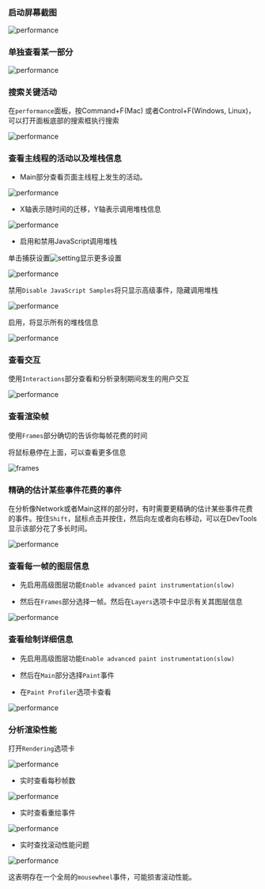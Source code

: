 ### 启动屏幕截图

![performance](https://mp1.oss-cn-beijing.aliyuncs.com/screenshots.svg)


### 单独查看某一部分

![performance](https://mp1.oss-cn-beijing.aliyuncs.com/zoom.gif)


### 搜索关键活动

在`performance`面板，按Command+F(Mac) 或者Control+F(Windows, Linux)，可以打开面板底部的搜索框执行搜索

![performance](https://mp1.oss-cn-beijing.aliyuncs.com/search.png)


### 查看主线程的活动以及堆栈信息

- Main部分查看页面主线程上发生的活动。

![performance](https://mp1.oss-cn-beijing.aliyuncs.com/main.svg)

- X轴表示随时间的迁移，Y轴表示调用堆栈信息

![performance](https://mp1.oss-cn-beijing.aliyuncs.com/flamechart.png)

- 启用和禁用JavaScript调用堆栈

单击捕获设置![setting](https://mp1.oss-cn-beijing.aliyuncs.com/capture-settings.png)显示更多设置

![performance](https://mp1.oss-cn-beijing.aliyuncs.com/capture-settings.svg)

禁用`Disable JavaScript Samples`将只显示高级事件，隐藏调用堆栈

![performance](https://mp1.oss-cn-beijing.aliyuncs.com/js-samples-disabled.png)

启用，将显示所有的堆栈信息

![performance](https://mp1.oss-cn-beijing.aliyuncs.com/js-samples-enabled.png)


### 查看交互

使用`Interactions`部分查看和分析录制期间发生的用户交互

![performance](https://mp1.oss-cn-beijing.aliyuncs.com/20190223045611.png)

### 查看渲染帧

使用`Frames`部分确切的告诉你每帧花费的时间

将鼠标悬停在上面，可以查看更多信息

![frames](https://mp1.oss-cn-beijing.aliyuncs.com/frames-section.png)

### 精确的估计某些事件花费的事件

在分析像Network或者Main这样的部分时，有时需要更精确的估计某些事件花费的事件。按住`Shift`，鼠标点击并按住，然后向左或者向右移动，可以在DevTools显示该部分花了多长时间。

![performance](https://mp1.oss-cn-beijing.aliyuncs.com/duration.png)


### 查看每一帧的图层信息

- 先启用高级图层功能`Enable advanced paint instrumentation(slow)`

- 然后在`Frames`部分选择一帧。然后在`Layers`选项卡中显示有关其图层信息

![performance](https://mp1.oss-cn-beijing.aliyuncs.com/20190223055835.png)


### 查看绘制详细信息

- 先启用高级图层功能`Enable advanced paint instrumentation(slow)`

- 然后在`Main`部分选择`Paint`事件

- 在`Paint Profiler`选项卡查看

![performance](https://mp1.oss-cn-beijing.aliyuncs.com/20190223061242.png)


### 分析渲染性能

打开`Rendering`选项卡

![performance](https://mp1.oss-cn-beijing.aliyuncs.com/rendering-tab.png)

- 实时查看每秒帧数

![performance](https://mp1.oss-cn-beijing.aliyuncs.com/20190223063639.png)

- 实时查看重绘事件

![performance](https://mp1.oss-cn-beijing.aliyuncs.com/paint-flashing.gif)

- 实时查找滚动性能问题

![performance](https://mp1.oss-cn-beijing.aliyuncs.com/scrolling-performance-issues.png)

这表明存在一个全局的`mousewheel`事件，可能损害滚动性能。
